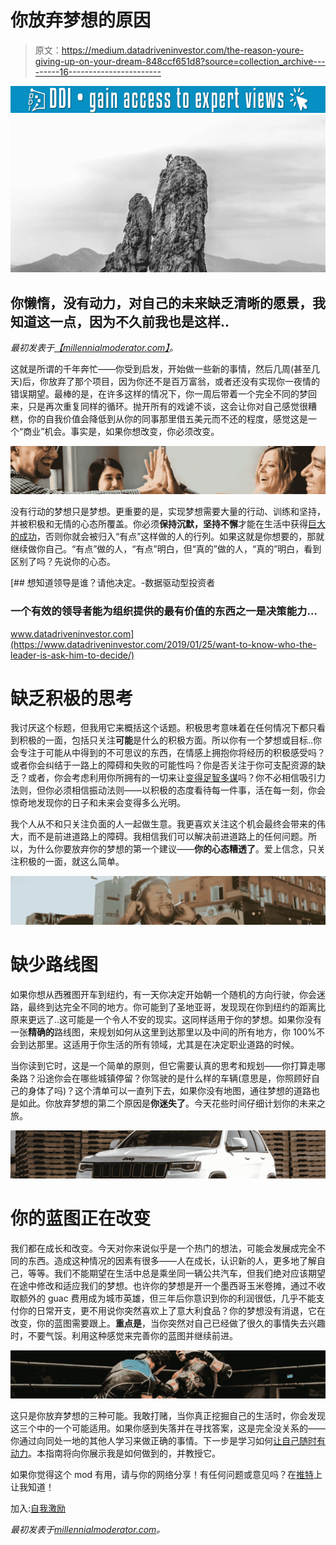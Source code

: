 # 你放弃梦想的原因

> 原文：<https://medium.datadriveninvestor.com/the-reason-youre-giving-up-on-your-dream-848ccf651d8?source=collection_archive---------16----------------------->

[![](img/f7bd616e2d970dac090c58ba375a7938.png)](http://www.track.datadriveninvestor.com/1B9E)![](img/df2e57777fd2a035ecc000899b7562ef.png)

## 你懒惰，没有动力，对自己的未来缺乏清晰的愿景，我知道这一点，因为不久前我也是这样..

*最初发表于*[*【millennialmoderator.com】*](https://millennialmoderator.com/the-reason-youre-giving-up-on-your-dream)*。*

这就是所谓的千年奔忙——你受到启发，开始做一些新的事情，然后几周(甚至几天)后，你放弃了那个项目，因为你还不是百万富翁，或者还没有实现你一夜情的错误期望。最棒的是，在许多这样的情况下，你一周后带着一个完全不同的梦回来，只是再次重复同样的循环。抛开所有的戏谑不谈，这会让你对自己感觉很糟糕，你的自我价值会降低到从你的同事那里借五美元而不还的程度，感觉这是一个“商业”机会。事实是，如果你想改变，你必须改变。

![](img/2d8afcf5069f0c20cd6d9303e913e8b4.png)

没有行动的梦想只是梦想。更重要的是，实现梦想需要大量的行动、训练和坚持，并被积极和无情的心态所覆盖。你必须**保持沉默，坚持不懈**才能在生活中获得[巨大的成功](https://millennialmoderator.com/a-formula-for-scalable-success)，否则你就会被归入“有点”这样做的人的行列。如果这就是你想要的，那就继续做你自己。“有点”做的人，“有点”明白，但“真的”做的人，“真的”明白，看到区别了吗？先说你的心态。

[](https://www.datadriveninvestor.com/2019/01/25/want-to-know-who-the-leader-is-ask-him-to-decide/) [## 想知道领导是谁？请他决定。-数据驱动型投资者

### 一个有效的领导者能为组织提供的最有价值的东西之一是决策能力…

www.datadriveninvestor.com](https://www.datadriveninvestor.com/2019/01/25/want-to-know-who-the-leader-is-ask-him-to-decide/) 

# 缺乏积极的思考

我讨厌这个标题，但我用它来概括这个话题。积极思考意味着在任何情况下都只看到积极的一面，包括只关注**可能**是什么的积极方面。所以你有一个梦想或目标..你会专注于可能从中得到的不可思议的东西，在情感上拥抱你将经历的积极感受吗？或者你会纠结于一路上的障碍和失败的可能性吗？你是否关注于你可支配资源的缺乏？或者，你会考虑利用你所拥有的一切来让[变得足智多谋](https://millennialmoderator.com/resources-vs-resourcefulness)吗？你不必相信吸引力法则，但你必须相信振动法则——以积极的态度看待每一件事，活在每一刻，你会惊奇地发现你的日子和未来会变得多么光明。

我个人从不和只关注负面的人一起做生意。我更喜欢关注这个机会最终会带来的伟大，而不是前进道路上的障碍。我相信我们可以解决前进道路上的任何问题。所以，为什么你要放弃你的梦想的第一个建议——**你的心态糟透了**。爱上信念，只关注积极的一面，就这么简单。

![](img/cbfe3323b400bcbc7076bd0959fd463b.png)

# 缺少路线图

如果你想从西雅图开车到纽约，有一天你决定开始朝一个随机的方向行驶，你会迷路，最终到达完全不同的地方。你可能到了圣地亚哥，发现现在你到纽约的距离比原来更远了..这可能是一个令人不安的现实。这同样适用于你的梦想。如果你没有一张**精确的**路线图，来规划如何从这里到达那里以及中间的所有地方，你 100%不会到达那里。这适用于你生活的所有领域，尤其是在决定职业道路的时候。

当你读到它时，这是一个简单的原则，但它需要认真的思考和规划——你打算走哪条路？沿途你会在哪些城镇停留？你驾驶的是什么样的车辆(意思是，你照顾好自己的身体了吗)？这个清单可以一直列下去，如果你没有地图，通往梦想的道路也是如此。你放弃梦想的第二个原因是**你迷失了**。今天花些时间仔细计划你的未来之旅。

![](img/2c600d057964337d149013896a76bcf1.png)

# 你的蓝图正在改变

我们都在成长和改变。今天对你来说似乎是一个热门的想法，可能会发展成完全不同的东西。造成这种情况的因素有很多——人在成长，认识新的人，更多地了解自己，等等。我们不能期望在生活中总是乘坐同一辆公共汽车，但我们绝对应该期望在途中修改和适应我们的梦想。也许你的梦想是开一个墨西哥玉米卷摊，通过不收取额外的 guac 费用成为城市英雄，但三年后你意识到你的利润很低，几乎不能支付你的日常开支，更不用说你突然喜欢上了意大利食品？你的梦想没有消退，它在改变，你的蓝图需要跟上。**重点是**，当你突然对自己已经做了很久的事情失去兴趣时，不要气馁。利用这种感觉来完善你的蓝图并继续前进。

![](img/2e9c9a5b3aab6560921ade0ed9269a3a.png)

这只是你放弃梦想的三种可能。我敢打赌，当你真正挖掘自己的生活时，你会发现这三个中的一个可能适用。如果你感到失落并在寻找答案，这是完全没关系的——你通过向同处一地的其他人学习来做正确的事情。下一步是学习如何[让自己随时有动力](https://millennialmoderator.com/four-ways-to-find-motivation)。本指南将向你展示我是如何做到的，并教授它。

如果你觉得这个 mod 有用，请与你的网络分享！有任何问题或意见吗？在[推特](https://twitter.com/alekseyweyman)上让我知道！

加入:[自我激励](https://millennialmoderator.com/the-reason-youre-giving-up-on-your-dream#)

*最初发表于*[*millennialmoderator.com*](https://millennialmoderator.com/the-reason-youre-giving-up-on-your-dream)*。*
